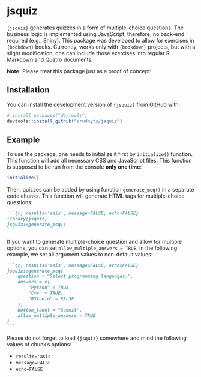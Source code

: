 
<!-- README.md is generated from README.Rmd. Please edit that file -->

# jsquiz

<!-- badges: start -->
<!-- badges: end -->

`{jsquiz}` generates quizzes in a form of multiple-choice questions. The
business logic is implemented using JavaScript, therefore, no back-end
required (e.g., Shiny). This package was developed to allow for
exercises in `{bookdown}` books. Currently, works only with `{bookdown}`
projects, but with a slight modification, one can include those
exercises into regular R Markdown and Quatro documents.

**Note:** Please treat this package just as a proof of concept!

## Installation

You can install the development version of `{jsquiz}` from
[GitHub](https://github.com/) with:

``` r
# install.packages("devtools")
devtools::install_github("irudnyts/jsquiz")
```

## Example

To use the package, one needs to initialize it first by `initialize()`
function. This function will add all necessary CSS and JavaScript files.
This function is supposed to be run from the console **only one time**:

``` r
initialize()
```

Then, quizzes can be added by using function `generate_mcq()` in a
separate code chunks. This function will generate HTML tags for
multiple-choice questions:

```` markdown
```{r, results='asis', message=FALSE, echo=FALSE}
library(jsquiz)
jsquiz::generate_mcq()
```
````

If you want to generate multiple-choice question and allow for multiple
options, you can set `allow_multiple_answers = TRUE`. In the following
example, we set all argument values to non-default values:

```` markdown
```{r, results='asis', message=FALSE, echo=FALSE}
jsquiz::generate_mcq(
    question = "Select programming langauges:",
    answers = c(
        "Python" = TRUE,
        "C++" = TRUE,
        "RStudio" = FALSE
    ),
    button_label = "Submit",
    allow_multiple_answers = TRUE
)
```
````

Please do not forget to load `{jsquiz}` somewhere and mind the following
values of chunk’s options:

- `results='asis'`
- `message=FALSE`
- `echo=FALSE`

